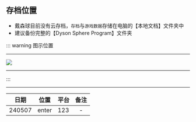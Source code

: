 ## 存档位置

- 戴森球目前没有云存档，`存档`与`游戏数据`存储在电脑的【本地文档】文件夹中
- 建议备份完整的【Dyson Sphere Program】文件夹

::: warning <Badge type='warning'>图示位置</Badge>

---

![](/notesPic/202405071323.png)

---

:::

---

|日期|位置|平台|备注|
|---|---|---|:---:|
|240507|enter|123|-|